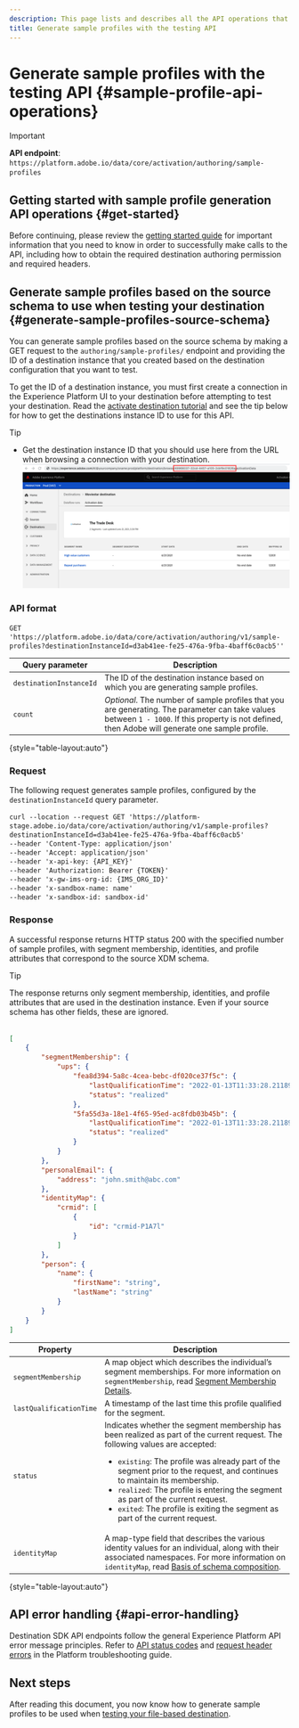 ```yaml
---
description: This page lists and describes all the API operations that you can perform using the `/authoring/sample-profiles` API endpoint, to generate sample profiles to use in file-based destination testing.
title: Generate sample profiles with the testing API
---
```

# Generate sample profiles with the testing API {#sample-profile-api-operations}

>[!IMPORTANT]
>
>**API endpoint**: `https://platform.adobe.io/data/core/activation/authoring/sample-profiles`

## Getting started with sample profile generation API operations {#get-started}

Before continuing, please review the [getting started guide](./getting-started.md) for important information that you need to know in order to successfully make calls to the API, including how to obtain the required destination authoring permission and required headers.

## Generate sample profiles based on the source schema to use when testing your destination {#generate-sample-profiles-source-schema}

You can generate sample profiles based on the source schema by making a GET request to the `authoring/sample-profiles/` endpoint and providing the ID of a destination instance that you created based on the destination configuration that you want to test. 

To get the ID of a destination instance, you must first create a connection in the Experience Platform UI to your destination before attempting to test your destination. Read the [activate destination tutorial](/help/destinations/ui/activation-overview.md) and see the tip below for how to get the destinations instance ID to use for this API.

>[!TIP]
>
>* Get the destination instance ID that you should use here from the URL when browsing a connection with your destination.
>![UI image how to get destination instance ID](./assets/get-destination-instance-id.png)

### API format

```http
GET 'https://platform.adobe.io/data/core/activation/authoring/v1/sample-profiles?destinationInstanceId=d3ab41ee-fe25-476a-9fba-4baff6c0acb5''
```

| Query parameter | Description |
| -------- | ----------- |
| `destinationInstanceId` | The ID of the destination instance based on which you are generating sample profiles. |
| `count` | *Optional*. The number of sample profiles that you are generating. The parameter can take values between `1 - 1000`. If this property is not defined, then Adobe will generate one sample profile. |

{style="table-layout:auto"}


### Request

The following request generates sample profiles, configured by the `destinationInstanceId` query parameter.

```shell
curl --location --request GET 'https://platform-stage.adobe.io/data/core/activation/authoring/v1/sample-profiles?destinationInstanceId=d3ab41ee-fe25-476a-9fba-4baff6c0acb5' 
--header 'Content-Type: application/json' 
--header 'Accept: application/json' 
--header 'x-api-key: {API_KEY}' 
--header 'Authorization: Bearer {TOKEN}' 
--header 'x-gw-ims-org-id: {IMS_ORG_ID}' 
--header 'x-sandbox-name: name'
--header 'x-sandbox-id: sandbox-id'
```

### Response

A successful response returns HTTP status 200 with the specified number of sample profiles, with segment membership, identities, and profile attributes that correspond to the source XDM schema.

>[!TIP]
>
> The response returns only segment membership, identities, and profile attributes that are used in the destination instance. Even if your source schema has other fields, these are ignored.

```json

[
    {
        "segmentMembership": {
            "ups": {
                "fea8d394-5a8c-4cea-bebc-df020ce37f5c": {
                    "lastQualificationTime": "2022-01-13T11:33:28.211895Z",
                    "status": "realized"
                },
                "5fa55d3a-18e1-4f65-95ed-ac8fdb03b45b": {
                    "lastQualificationTime": "2022-01-13T11:33:28.211893Z",
                    "status": "realized"
                }
            }
        },
        "personalEmail": {
            "address": "john.smith@abc.com"
        },
        "identityMap": {
            "crmid": [
                {
                    "id": "crmid-P1A7l"
                }
            ]
        },
        "person": {
            "name": {
                "firstName": "string",
                "lastName": "string"
            }
        }
    }
]

```

| Property | Description |
| -------- | ----------- |
| `segmentMembership` | A map object which describes the individual’s segment memberships. For more information on `segmentMembership`, read [Segment Membership Details](../../xdm/field-groups/profile/segmentation.md). |
| `lastQualificationTime` | A timestamp of the last time this profile qualified for the segment. |
| `status` | Indicates whether the segment membership has been realized as part of the current request. The following values are accepted: <ul><li>`existing`: The profile was already part of the segment prior to the request, and continues to maintain its membership.</li><li>`realized`: The profile is entering the segment as part of the current request.</li><li>`exited`: The profile is exiting the segment as part of the current request.</li></ul> |
| `identityMap` | A map-type field that describes the various identity values for an individual, along with their associated namespaces. For more information on `identityMap`, read [Basis of schema composition](../../xdm/schema/composition.md#identityMap). |

{style="table-layout:auto"}

## API error handling {#api-error-handling}

Destination SDK API endpoints follow the general Experience Platform API error message principles. Refer to [API status codes](../../landing/troubleshooting.md#api-status-codes) and [request header errors](../../landing/troubleshooting.md#request-header-errors) in the Platform troubleshooting guide.

## Next steps

After reading this document, you now know how to generate sample profiles to be used when [testing your file-based destination](file-based-destination-testing-api.md).
